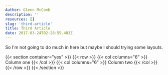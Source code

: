 ```yaml
---
Author: Glenn McComb
description: ''
resources: []
slug: 'third-article'
title: Third Article
date: 2017-03-24T02:28:55.483Z
---
```


So I'm not going to do much in here but maybe I should trying some layouts.

{{< section container="yes" >}}
{{< row >}}
{{< col columns="6" >}}
Column one
{{< /col >}}
{{< col columns="6" >}}
Column two
{{< /col >}}
{{< /row >}}
{{< /section >}}